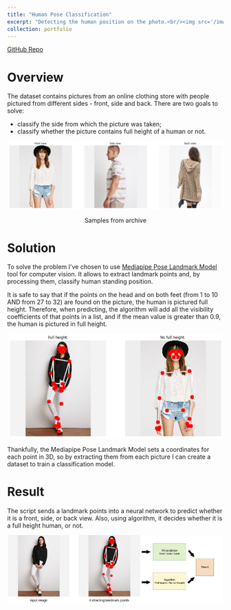 ```yaml
---
title: "Human Pose Classification"
excerpt: "Detecting the human position on the photo.<br/><img src='/images/portfolio/human_pose_classification/main-500x300.jpg'>"
collection: portfolio
---
```


<a href="https://github.com/arthurkazaryan/human_pose_classification" title="GitHub">GitHub Repo</a>

# Overview
The dataset contains pictures from an online clothing store with people pictured from different sides - front, side and back. There are two goals to solve:

* classify the side from which the picture was taken;
* classify whether the picture contains full height of a human or not.

<p align="center"><img width="500" src="/images/portfolio/human_pose_classification/overview.jpg"></p>
<p align="center">Samples from archive</p>

# Solution
To solve the problem I've chosen to use <a href="https://google.github.io/mediapipe/solutions/pose.html" title="Mediapipe">Mediapipe Pose Landmark Model</a> tool for computer vision. 
It allows to extract landmark points and, by processing them, classify human standing position.


It is safe to say that if the points on the head and on both feet (from 1 to 10 AND from 27 to 32) are found on the picture, the human is pictured full height. 
Therefore, when predicting, the algorithm will add all the visibility coefficients of that points in a list, and if the mean value is greater than 0.9, the human is pictured in full height. 
<p align="center"><img width="500" src="/images/portfolio/human_pose_classification/height_comparsion.jpg"></p>
Thankfully, the Mediapipe Pose Landmark Model sets a coordinates for each point in 3D, so by extracting them from each picture I can create a dataset to train a classification model.

# Result
The script sends a landmark points into a neural network to predict whether it is a front, side, or back view.
Also, using algorithm, it decides whether it is a full height human, or not.
<p align="center"><img width="500" src="/images/portfolio/human_pose_classification/algorithm.jpg"></p>
